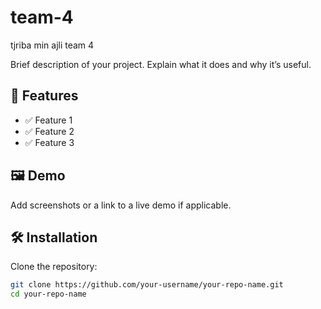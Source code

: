 # team-4
tjriba min ajli team 4


Brief description of your project. Explain what it does and why it’s useful.

## 🚀 Features

- ✅ Feature 1
- ✅ Feature 2
- ✅ Feature 3

## 🖼️ Demo

Add screenshots or a link to a live demo if applicable.

## 🛠️ Installation

Clone the repository:

```bash
git clone https://github.com/your-username/your-repo-name.git
cd your-repo-name
